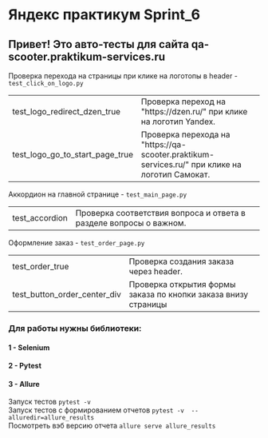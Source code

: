 # Яндекс практикум Sprint_6

<h2> Привет! Это авто-тесты для сайта qa-scooter.praktikum-services.ru </h2>

Проверка перехода на страницы при клике на логотопы в header - `test_click_on_logo.py`
<table>
	<tbody>
		<tr>
			<td>test_logo_redirect_dzen_true</td>
			<td>Проверка переход на "https://dzen.ru/" при клике на логотип Yandex.</td>
		</tr>
		<tr>
			<td>test_logo_go_to_start_page_true</td>
			<td>Проверка перехода на "https://qa-scooter.praktikum-services.ru/" при клике на логотип Самокат.</td>
		</tr>
	</tbody>
</table>

Аккордион на главной странице -  `test_main_page.py`
<table>
	<tbody>
		<tr>
			<td>test_accordion</td>
			<td>Проверка соответствия вопроса и ответа в разделе вопросы о важном.</td>
		</tr>
    </tbody>
</table>

Оформление заказ - `test_order_page.py`
<table>
	<tbody>
		<tr>
			<td>test_order_true</td>
			<td>Проверка создания заказа через header.</td>
		</tr>
        <tr>
			<td>test_button_order_center_div</td>
			<td>Проверка открытия формы заказа по кнопки заказа внизу страницы</td>
		</tr>
	</tbody>
</table>


<h3>Для работы нужны библиотеки:</h3>
<h4>1 - Selenium</h4>
<h4>2 - Pytest</h4>
<h4>3 - Allure</h4>

Запуск тестов `pytest -v`
<br>
Запуск тестов c формированием отчетов `pytest -v  --alluredir=allure_results`
<br>
Посмотреть вэб версию отчета `allure serve allure_results `